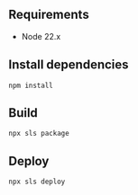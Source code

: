 
## Requirements

- Node 22.x

## Install dependencies

`npm install`

## Build

`npx sls package`

## Deploy

`npx sls deploy`

